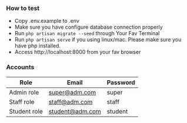 ### How to test

- Copy .env.example to .env
- Make sure you have configure database connection properly
- Run ```php artisan migrate --seed``` through Your Fav Terminal
- Run ```php artisan serve``` if you using linux/mac. Please make sure you have php installed.
- Access http://localhost:8000 from your fav browser

### Accounts

| Role | Email | Password |
|------|-------|----------|
|Admin role|super@adm.com|super|
|Staff role|staff@adm.com|staff|
|Student role|student@adm.com|student|
